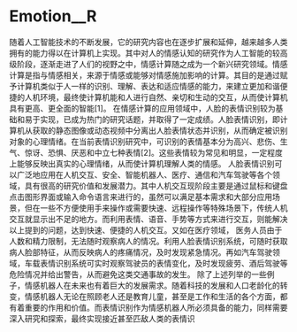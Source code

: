 # Emotion__R
 
随着人工智能技术的不断发展，它的研究内容也在逐步扩展和延伸，越来越多人类拥有的能力得以在计算机上实现。其中对人的情感认知的研究作为人工智能的较高级阶段，逐渐走进了人们的视野之中，情感计算随之成为一个新兴研究领域。情感计算是指与情感相关，来源于情感或能够对情感施加影响的计算。其目的是通过赋予计算机类似于人一样的识别、理解、表达和适应情感的能力，来建立更加和谐便捷的人机环境，最终使计算机能和人进行自然、亲切和生动的交互，从而使计算机具有更高、更全面的智能[1]。 
在情感计算的应用领域中，人脸的表情识别较为基础和易于实现，已成为热门的研究话题，并取得了一定成绩。人脸表情识别，即计算机从获取的静态图像或动态视频中分离出人脸表情状态并识别，从而确定被识别对象的心理情绪。在当前表情识别研究中，可识别的表情基本分为高兴、悲伤、生气、惊讶、恐惧、厌恶和中立七种表情[2]。这些表情较为常见和明显，一定程度上能够反映出真实的心理情绪，从而使计算机理解人类的情感。 
人脸表情识别可以广泛地应用在人机交互、安全、智能机器人、医疗、通信和汽车驾驶等各个领域，具有很高的研究价值和发展潜力。其中人机交互现阶段主要是通过鼠标和键盘点击图形界面或输入命令语言来进行的，虽然可以满足基本需求和大部分应用场景，但在一些不方便使用手来操作或需要快速、远程操作等特殊场景下，传统人机交互就显示出不足的地方。而利用表情、语音、手势等方式来进行交互，则能解决以上提到的问题，达到快速、便捷的人机交互。又如在医疗领域， 医务人员由于人数和精力限制，无法随时观察病人的情况。利用人脸表情识别系统，可随时获取病人脸部特征，从而反映病人的疼痛情况，及时发现紧急情况。再如汽车驾驶领域，车载表情识别系统可实时观察驾驶员的表情变化，及时发现疲劳、酒后驾驶等危险情况并给出警告，从而避免这类交通事故的发生。 
除了上述列举的一些例子，情感机器人在未来也有着巨大的发展需求。随着科技的发展和人口老龄化的转变，情感机器人无论在照顾老人还是教育儿童，甚至是工作和生活的各个方面，都有着重要的作用和价值。而表情识别作为情感机器人所必须具备的能力，同样需要深入研究和探索，最终实现接近甚至匹敌人类的表情识
